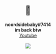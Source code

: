 <h1 align="center">👋</h1>
<p align="center">
  <b>noordsidebaby#7414</b><br>
  <b>im back btw</b><br>
  <a href="https://www.youtube.com/channel/UCZeI4eM-JxF0Aq72XcPMP5g">Youtube</a><br><br>
  <img src="https://komarev.com/ghpvc/?username=ret42&color=1a1a1a">
  <br></br>

